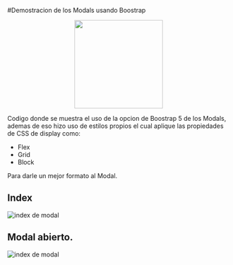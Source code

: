 #Demostracion de los Modals usando Boostrap
<html>
<img src="https://cdn.worldvectorlogo.com/logos/bootstrap-5-1.svg" alt=""  width="200px" style="display: block; margin: 0 auto;">
<p>
Codigo donde se muestra el uso de la opcion de Boostrap 5 de los Modals, ademas de eso hizo uso de estilos propios el cual aplique las propiedades de CSS de display como:
</p>
</html>

- Flex
- Grid
- Block

Para darle un mejor formato al Modal.

<html>
<h2>
Index
</h2>
<img src="https://drive.google.com/uc?export=download&id=1NPA1Z0FopaNH5s61hsNhpgGEalv4rl6-" alt="index de modal"  style="display: block; margin: 0 auto;">
<h2>
Modal abierto.
</h2>
<img src="https://drive.google.com/uc?export=download&id=1_I7k5yANOQWz9pp_ochy_F73Wgug3Dt5" alt="index de modal"  style="display: block; margin: 0 auto;">
</html>
